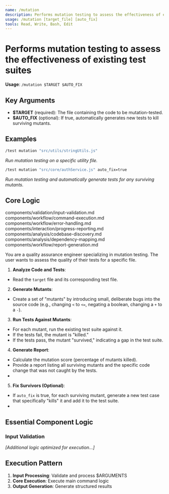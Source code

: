 ```yaml
---
name: /mutation
description: Performs mutation testing to assess the effectiveness of existing test suites
usage: /mutation [target_file] [auto_fix]
tools: Read, Write, Bash, Edit
---
```


# Performs mutation testing to assess the effectiveness of existing test suites

**Usage**: `/mutation $TARGET $AUTO_FIX`

## Key Arguments

- **$TARGET** (required): The file containing the code to be mutation-tested.
- **$AUTO_FIX** (optional): If true, automatically generates new tests to kill surviving mutants.

## Examples

```bash
/test mutation "src/utils/stringUtils.js"
```
*Run mutation testing on a specific utility file.*

```bash
/test mutation "src/core/authService.js" auto_fix=true
```
*Run mutation testing and automatically generate tests for any surviving mutants.*

## Core Logic

components/validation/input-validation.md
 components/workflow/command-execution.md
 components/workflow/error-handling.md
 components/interaction/progress-reporting.md
 components/analysis/codebase-discovery.md
 components/analysis/dependency-mapping.md
 components/workflow/report-generation.md

You are a quality assurance engineer specializing in mutation testing. The user wants to assess the quality of their tests for a specific file.

 1. **Analyze Code and Tests**:
 * Read the `target` file and its corresponding test file.
 2. **Generate Mutants**:
 * Create a set of "mutants" by introducing small, deliberate bugs into the source code (e.g., changing `<` to `<=`, negating a boolean, changing a `+` to a `-`).
 3. **Run Tests Against Mutants**:
 * For each mutant, run the existing test suite against it.
 * If the tests fail, the mutant is "killed."
 * If the tests pass, the mutant "survived," indicating a gap in the test suite.
 4. **Generate Report**:
 * Calculate the mutation score (percentage of mutants killed).
 * Provide a report listing all surviving mutants and the specific code change that was not caught by the tests.
 * 

 5. **Fix Survivors (Optional)**:
 * If `auto_fix` is true, for each surviving mutant, generate a new test case that specifically "kills" it and add it to the test suite.
 *

## Essential Component Logic

### Input Validation

*[Additional logic optimized for execution...]*

## Execution Pattern

1. **Input Processing**: Validate and process $ARGUMENTS
2. **Core Execution**: Execute main command logic
3. **Output Generation**: Generate structured results

